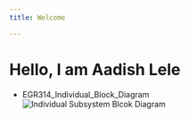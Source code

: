 ```yaml
---
title: Welcome

---
```


# Hello, I am Aadish Lele

* EGR314_Individual_Block_Diagram
![Individual Subsystem Blcok Diagram](https://github.com/user-attachments/assets/152b8c9d-c54a-4f40-a26b-cf2c2a389cf4)
